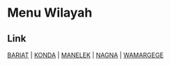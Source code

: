# Menu Wilayah

## Link

[BARIAT](https://github.com/gigit-pemilu/pemilu-2024-96-papua-barat-daya/tree/main/pilpres/hitung-suara/sub/96-papua-barat-daya/sub/02-sorong-selatan/sub/15-konda/sub/2003-bariat)
 | 
[KONDA](https://github.com/gigit-pemilu/pemilu-2024-96-papua-barat-daya/tree/main/pilpres/hitung-suara/sub/96-papua-barat-daya/sub/02-sorong-selatan/sub/15-konda/sub/2001-konda)
 | 
[MANELEK](https://github.com/gigit-pemilu/pemilu-2024-96-papua-barat-daya/tree/main/pilpres/hitung-suara/sub/96-papua-barat-daya/sub/02-sorong-selatan/sub/15-konda/sub/2004-manelek)
 | 
[NAGNA](https://github.com/gigit-pemilu/pemilu-2024-96-papua-barat-daya/tree/main/pilpres/hitung-suara/sub/96-papua-barat-daya/sub/02-sorong-selatan/sub/15-konda/sub/2005-nagna)
 | 
[WAMARGEGE](https://github.com/gigit-pemilu/pemilu-2024-96-papua-barat-daya/tree/main/pilpres/hitung-suara/sub/96-papua-barat-daya/sub/02-sorong-selatan/sub/15-konda/sub/2002-wamargege)

